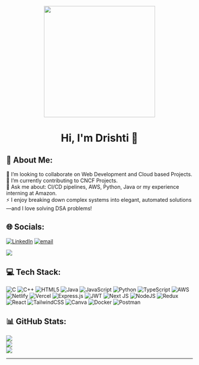 <p align="center">
  <img src="https://github.com/user-attachments/assets/c3b27392-6bf6-498e-9670-d38a377ec5f0" width="300" hieight = "400" />
</p>




<h1 align="center">Hi, I'm Drishti 👋</h1>


## 💫 About Me:
🔭 I’m looking to collaborate on Web Development and Cloud based Projects.<br>🤝 I’m currently contributing to CNCF Projects.<br>💬 Ask me about: CI/CD pipelines, AWS, Python, Java or my experience interning at Amazon.<br>⚡ I enjoy breaking down complex systems into elegant, automated solutions—and I love solving DSA problems!<br>


## 🌐 Socials:
[![LinkedIn](https://img.shields.io/badge/LinkedIn-%230077B5.svg?logo=linkedin&logoColor=white)](https://linkedin.com/in/https://www.linkedin.com/in/drishti-aggarwal-807507259/) [![email](https://img.shields.io/badge/Email-D14836?logo=gmail&logoColor=white)](mailto:drishtiaggarwal6284@gmail.com) 
  

<div align="center">
<img src="https://komarev.com/ghpvc/?username=d-aggarwal&&style=flat-square" align="left" />
</div> 
<br>

## 💻 Tech Stack:
![C](https://img.shields.io/badge/c-%2300599C.svg?style=for-the-badge&logo=c&logoColor=white) ![C++](https://img.shields.io/badge/c++-%2300599C.svg?style=for-the-badge&logo=c%2B%2B&logoColor=white) ![HTML5](https://img.shields.io/badge/html5-%23E34F26.svg?style=for-the-badge&logo=html5&logoColor=white) ![Java](https://img.shields.io/badge/java-%23ED8B00.svg?style=for-the-badge&logo=openjdk&logoColor=white) ![JavaScript](https://img.shields.io/badge/javascript-%23323330.svg?style=for-the-badge&logo=javascript&logoColor=%23F7DF1E) ![Python](https://img.shields.io/badge/python-3670A0?style=for-the-badge&logo=python&logoColor=ffdd54) ![TypeScript](https://img.shields.io/badge/typescript-%23007ACC.svg?style=for-the-badge&logo=typescript&logoColor=white) ![AWS](https://img.shields.io/badge/AWS-%23FF9900.svg?style=for-the-badge&logo=amazon-aws&logoColor=white) ![Netlify](https://img.shields.io/badge/netlify-%23000000.svg?style=for-the-badge&logo=netlify&logoColor=#00C7B7) ![Vercel](https://img.shields.io/badge/vercel-%23000000.svg?style=for-the-badge&logo=vercel&logoColor=white) ![Express.js](https://img.shields.io/badge/express.js-%23404d59.svg?style=for-the-badge&logo=express&logoColor=%2361DAFB) ![JWT](https://img.shields.io/badge/JWT-black?style=for-the-badge&logo=JSON%20web%20tokens) ![Next JS](https://img.shields.io/badge/Next-black?style=for-the-badge&logo=next.js&logoColor=white) ![NodeJS](https://img.shields.io/badge/node.js-6DA55F?style=for-the-badge&logo=node.js&logoColor=white) ![Redux](https://img.shields.io/badge/redux-%23593d88.svg?style=for-the-badge&logo=redux&logoColor=white) ![React](https://img.shields.io/badge/react-%2320232a.svg?style=for-the-badge&logo=react&logoColor=%2361DAFB) ![TailwindCSS](https://img.shields.io/badge/tailwindcss-%2338B2AC.svg?style=for-the-badge&logo=tailwind-css&logoColor=white) ![Canva](https://img.shields.io/badge/Canva-%2300C4CC.svg?style=for-the-badge&logo=Canva&logoColor=white) ![Docker](https://img.shields.io/badge/docker-%230db7ed.svg?style=for-the-badge&logo=docker&logoColor=white) ![Postman](https://img.shields.io/badge/Postman-FF6C37?style=for-the-badge&logo=postman&logoColor=white)
## 📊 GitHub Stats:
![](https://github-readme-stats.vercel.app/api?username=d-aggarwal&theme=monokai&hide_border=false&include_all_commits=false&count_private=false)<br/>
![](https://nirzak-streak-stats.vercel.app/?user=d-aggarwal&theme=monokai&hide_border=false)<br/>
![](https://github-readme-stats.vercel.app/api/top-langs/?username=d-aggarwal&theme=monokai&hide_border=false&include_all_commits=false&count_private=false&layout=compact)

--- 



<!-- Proudly created with GPRM ( https://gprm.itsvg.in ) -->
